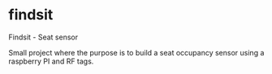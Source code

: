 # findsit
Findsit - Seat sensor

Small project where the purpose is to build a seat occupancy sensor using a raspberry PI and RF tags.
